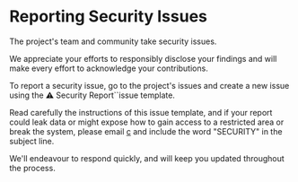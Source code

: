 # **Reporting Security Issues**

The project's team and community take security issues.

We appreciate your efforts to responsibly disclose your findings and will make every effort to acknowledge your contributions.

To report a security issue, go to the project's issues and create a new issue using the ⚠️ Security Report``issue template.

Read carefully the instructions of this issue template, and if your report could leak data or might expose
how to gain access to a restricted area or break the system,
please email [c](mailto:c) and include the word "SECURITY" in the subject line.

We'll endeavour to respond quickly, and will keep you updated throughout the process.
